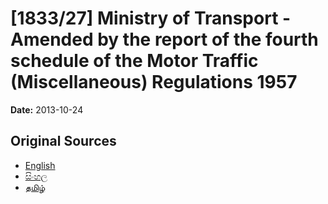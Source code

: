 # [1833/27] Ministry of Transport - Amended by the report of the fourth schedule of the Motor Traffic (Miscellaneous) Regulations 1957

**Date:** 2013-10-24

## Original Sources

- [English](https://documents.gov.lk/view/extra-gazettes/2013/10/1833-27_E.pdf)
- [සිංහල](https://documents.gov.lk/view/extra-gazettes/2013/10/1833-27_S.pdf)
- [தமிழ்](https://documents.gov.lk/view/extra-gazettes/2013/10/1833-27_T.pdf)

